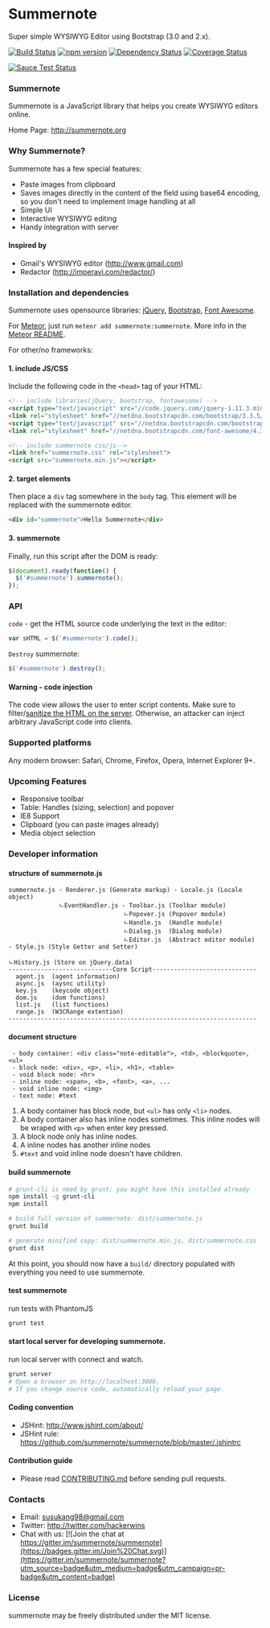 # Summernote

Super simple WYSIWYG Editor using Bootstrap (3.0 and 2.x).

[![Build Status](https://secure.travis-ci.org/summernote/summernote.png)](http://travis-ci.org/summernote/summernote)
[![npm version](https://badge.fury.io/js/summernote.svg)](http://badge.fury.io/js/summernote)
[![Dependency Status](https://gemnasium.com/summernote/summernote.svg)](https://gemnasium.com/summernote/summernote)
[![Coverage Status](https://coveralls.io/repos/summernote/summernote/badge.svg?branch=develop&service=github)](https://coveralls.io/github/summernote/summernote?branch=develop)

[![Sauce Test Status](https://saucelabs.com/browser-matrix/summernoteis.svg)](https://saucelabs.com/u/summernoteis)

### Summernote
Summernote is a JavaScript library that helps you create WYSIWYG editors online.

Home Page: http://summernote.org

### Why Summernote?

Summernote has a few special features:

* Paste images from clipboard
* Saves images directly in the content of the field using base64 encoding, so you don't need to implement image handling at all
* Simple UI
* Interactive WYSIWYG editing
* Handy integration with server

#### Inspired by
* Gmail's WYSIWYG editor (http://www.gmail.com)
* Redactor (http://imperavi.com/redactor/)

### Installation and dependencies

Summernote uses opensource libraries: [jQuery](http://jquery.com/), [Bootstrap](http://getbootstrap.com), [Font Awesome](https://github.com/FortAwesome/Font-Awesome).

For [Meteor](http://github.com/meteor/meteor), just run `meteor add summernote:summernote`. More info in the [Meteor README](meteor/README.md).

For other/no frameworks:

#### 1. include JS/CSS

Include the following code in the `<head>` tag of your HTML:

```html
<!-- include libraries(jQuery, bootstrap, fontawesome) -->
<script type="text/javascript" src="//code.jquery.com/jquery-1.11.3.min.js"></script> 
<link rel="stylesheet" href="//netdna.bootstrapcdn.com/bootstrap/3.3.5/css/bootstrap.min.css" />
<script type="text/javascript" src="//netdna.bootstrapcdn.com/bootstrap/3.3.5/js/bootstrap.min.js"></script>
<link rel="stylesheet" href="//netdna.bootstrapcdn.com/font-awesome/4.3.0/css/font-awesome.min.css" />

<!-- include summernote css/js-->
<link href="summernote.css" rel="stylesheet">
<script src="summernote.min.js"></script>
```

#### 2. target elements

Then place a `div` tag somewhere in the `body` tag. This element will be replaced with the summernote editor.

```html
<div id="summernote">Hello Summernote</div>
```

#### 3. summernote

Finally, run this script after the DOM is ready:

```javascript
$(document).ready(function() {
  $('#summernote').summernote();
});
```

### API

`code` - get the HTML source code underlying the text in the editor:

```javascript
var sHTML = $('#summernote').code();
```

`Destroy` summernote:

```javascript
$('#summernote').destroy();
```

#### Warning - code injection

The code view allows the user to enter script contents. Make sure to filter/[sanitize the HTML on the server](https://github.com/search?l=JavaScript&q=sanitize+html). Otherwise, an attacker can inject arbitrary JavaScript code into clients.

### Supported platforms

Any modern browser: Safari, Chrome, Firefox, Opera, Internet Explorer 9+.

### Upcoming Features
* Responsive toolbar
* Table: Handles (sizing, selection) and popover
* IE8 Support
* Clipboard (you can paste images already)
* Media object selection


### Developer information

#### structure of summernote.js

```
summernote.js - Renderer.js (Generate markup) - Locale.js (Locale object)
              ㄴEventHandler.js - Toolbar.js (Toolbar module)
                                ㄴPopover.js (Popover module)
                                ㄴHandle.js  (Handle module)
                                ㄴDialog.js  (Dialog module)
                                ㄴEditor.js  (Abstract editor module) - Style.js (Style Getter and Setter)
                                                                      ㄴHistory.js (Store on jQuery.data)
-----------------------------Core Script-----------------------------
  agent.js  (agent information)
  async.js  (aysnc utility)
  key.js    (keycode object)
  dom.js    (dom functions)
  list.js   (list functions)
  range.js  (W3CRange extention)
---------------------------------------------------------------------
```

#### document structure

```
 - body container: <div class="note-editable">, <td>, <blockquote>, <ul>
 - block node: <div>, <p>, <li>, <h1>, <table>
 - void block node: <hr>
 - inline node: <span>, <b>, <font>, <a>, ...
 - void inline node: <img>
 - text node: #text
```

1. A body container has block node, but `<ul>` has only `<li>` nodes.
2. A body container also has inline nodes sometimes. This inline nodes will be wraped with `<p>` when enter key pressed.
4. A block node only has inline nodes.
5. A inline nodes has another inline nodes
6. `#text` and void inline node doesn't have children.

#### build summernote
```bash
# grunt-cli is need by grunt; you might have this installed already
npm install -g grunt-cli
npm install

# build full version of summernote: dist/summernote.js
grunt build

# generate minified copy: dist/summernote.min.js, dist/summernote.css
grunt dist
```
At this point, you should now have a `build/` directory populated with everything you need to use summernote.

#### test summernote
run tests with PhantomJS
```bash
grunt test
```

#### start local server for developing summernote.
run local server with connect and watch.
```bash
grunt server
# Open a browser on http://localhost:3000.
# If you change source code, automatically reload your page.
```

#### Coding convention
* JSHint: http://www.jshint.com/about/
* JSHint rule: https://github.com/summernote/summernote/blob/master/.jshintrc

#### Contribution guide
* Please read [CONTRIBUTING.md](https://github.com/summernote/summernote/blob/develop/CONTRIBUTING.md) before sending pull requests.

### Contacts
* Email: susukang98@gmail.com
* Twitter: http://twitter.com/hackerwins
* Chat with us:
[![Join the chat at https://gitter.im/summernote/summernote](https://badges.gitter.im/Join%20Chat.svg)](https://gitter.im/summernote/summernote?utm_source=badge&utm_medium=badge&utm_campaign=pr-badge&utm_content=badge)

### License
summernote may be freely distributed under the MIT license.
